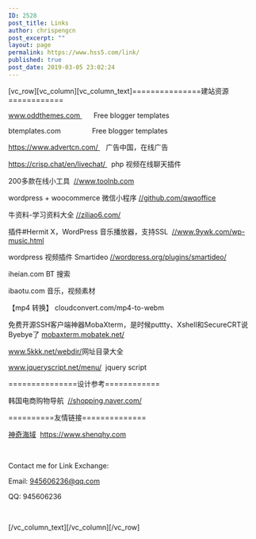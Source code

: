 ```yaml
---
ID: 2528
post_title: Links
author: chrispengcn
post_excerpt: ""
layout: page
permalink: https://www.hss5.com/link/
published: true
post_date: 2019-03-05 23:02:24
---
```

[vc_row][vc_column][vc_column_text]===============建站资源============

www.oddthemes.com       Free blogger templates

btemplates.com                Free blogger templates

https://www.advertcn.com/    广告中国，在线广告

https://crisp.chat/en/livechat/   php 视频在线聊天插件

200多款在线小工具  <a href="//www.toolnb.com">//www.toolnb.com</a>

wordpress + woocommerce 微信小程序 <a href="//github.com/qwqoffice">//github.com/qwqoffice</a>

牛资料-学习资料大全 <a href="//ziliao6.com/">//ziliao6.com/</a>
<p class="entry-title">插件#Hermit X，WordPress 音乐播放器，支持SSL  <a href="//www.9ywk.com/wp-music.html">//www.9ywk.com/wp-music.html</a></p>
wordpress 视频插件 Smartideo <a href="//wordpress.org/plugins/smartideo/">//wordpress.org/plugins/smartideo/</a>

iheian.com BT 搜索

ibaotu.com 音乐，视频素材

【mp4 转换】
cloudconvert.com/mp4-to-webm

免费开源SSH客户端神器MobaXterm，是时候puttty、Xshell和SecureCRT说Byebye了
<a href="//mobaxterm.mobatek.net/">mobaxterm.mobatek.net/</a>

<a href="//www.5kkk.net/webdir/">www.5kkk.net/webdir/</a>网址目录大全

www.jqueryscript.net/menu/  jquery script

===============设计参考============

韩国电商购物导航  <a href="//shopping.naver.com/">//shopping.naver.com/</a>

==========友情链接==============

<a href="https://www.shenqhy.com">神奇海域</a>  <a href="https://www.shenqhy.com">https://www.shenqhy.com</a>

&nbsp;

Contact me for Link Exchange:

Email: 945606236@qq.com

QQ: 945606236

&nbsp;

[/vc_column_text][/vc_column][/vc_row]